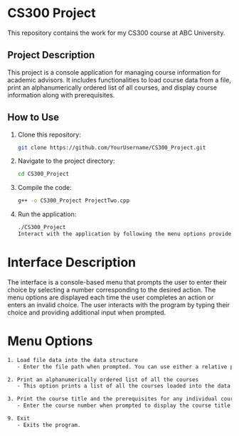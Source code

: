 # CS300 Project

This repository contains the work for my CS300 course at ABC University.

## Project Description

This project is a console application for managing course information for academic advisors. It includes functionalities to load course data from a file, print an alphanumerically ordered list of all courses, and display course information along with prerequisites.

## How to Use

1. Clone this repository:
   ```sh
   git clone https://github.com/YourUsername/CS300_Project.git
   
2. Navigate to the project directory:
   ```sh   
   cd CS300_Project

4. Compile the code:
   ```sh   
   g++ -o CS300_Project ProjectTwo.cpp

5. Run the application:
   ```sh   
   ./CS300_Project
   Interact with the application by following the menu options provided.

# Interface Description

The interface is a console-based menu that prompts the user to enter their choice by selecting a number corresponding to the desired action. The menu options are displayed each time the user completes an action or enters an invalid choice. The user interacts with the program by typing their choice and providing additional input when prompted.

# Menu Options

```sh
1. Load file data into the data structure
   - Enter the file path when prompted. You can use either a relative path (e.g., `CS 300 ABCU_Advising_Program_Input.csv` if the file is in the same directory) or an absolute path (e.g., `C:\Users\YourUsername\Documents\CS 300 ABCU_Advising_Program_Input.csv`).

2. Print an alphanumerically ordered list of all the courses
   - This option prints a list of all the courses loaded into the data structure, sorted in alphanumeric order.

3. Print the course title and the prerequisites for any individual course
   - Enter the course number when prompted to display the course title and its prerequisites.

9. Exit
   - Exits the program.

